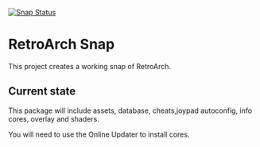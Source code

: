 [![Snap Status](https://build.snapcraft.io/badge/libretro/retroarch-snap.svg)](https://build.snapcraft.io/user/libretro/retroarch-snap)
# RetroArch Snap

This project creates a working snap of RetroArch.

## Current state
This package will include assets, database, cheats,joypad autoconfig, info cores, overlay and shaders.

You will need to use the Online Updater to install cores.
